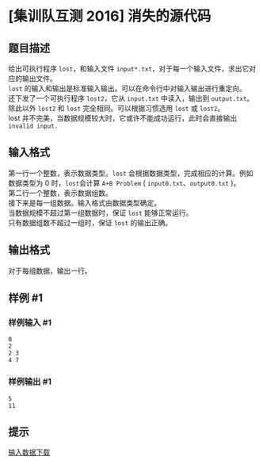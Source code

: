 # [集训队互测 2016] 消失的源代码

## 题目描述

给出可执行程序 $\texttt{lost}$，和输入文件 $\texttt{input*.txt}$，对于每一个输入文件，求出它对应的输出文件。    
$\texttt{lost}$ 的输入和输出是标准输入输出。可以在命令行中对输入输出进行重定向。  
还下发了一个可执行程序 $\texttt{lost2}$，它从 $\texttt{input.txt}$ 中读入，输出到 $\texttt{output.txt}$。除此以外 $\texttt{lost2}$ 和 $\texttt{lost}$ 完全相同。可以根据习惯选用 $\texttt{lost}$ 或 $\texttt{lost2}$。   
$\text{lost}$ 并不完美，当数据规模较大时，它或许不能成功运行，此时会直接输出 `invalid input.`     

## 输入格式

第一行一个整数，表示数据类型。$\texttt{lost}$ 会根据数据类型，完成相应的计算。例如数据类型为 $0$ 时，$\texttt{lost}$会计算 $\texttt{A+B Problem}$ ( $\texttt{input0.txt}$、$\texttt{output0.txt}$ )。  
第二行一个整数，表示数据组数。    
接下来是每一组数据。输入格式由数据类型确定。   
当数据规模不超过第一组数据时，保证 $\texttt{lost}$ 能够正常运行。   
只有数据组数不超过一组时，保证 $\texttt{lost}$ 的输出正确。    

## 输出格式

对于每组数据，输出一行。      

## 样例 #1

### 样例输入 #1
```
0
2
2 3
4 7
```

### 样例输出 #1

```
5
11
```

## 提示

[输入数据下载](http://uoj.ac/download.php?type=problem&id=190)  
